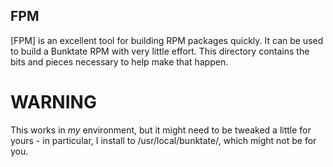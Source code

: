 FPM
---

[FPM] is an excellent tool for building RPM packages quickly. It can be used to
build a Bunktate RPM with very little effort. This directory contains the
bits and pieces necessary to help make that happen.

WARNING
=======

This works in *my* environment, but it might need to be tweaked a little for
yours - in particular, I install to /usr/local/bunktate/, which might not be
for you.
